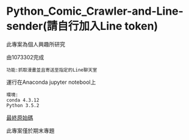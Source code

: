 # Python_Comic_Crawler-and-Line-sender(請自行加入Line token)
此專案為個人興趣所研究

由1073302完成

    功能:抓取漫畫並且寄送至指定的Line聊天室

運行在Anaconda jupyter notebool上

    環境:
    conda 4.3.12
    Python 3.5.2

[最終原始碼](https://github.com/axuy312/Python_Comic_Crawler-and-Line-sender/blob/gh-pages/Comic_Crawler-and-Line.py)

此專案僅於期末專題
